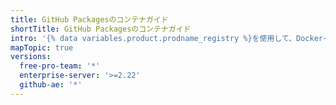 ```yaml
---
title: GitHub Packagesのコンテナガイド
shortTitle: GitHub Packagesのコンテナガイド
intro: '{% data variables.product.prodname_registry %}を使用して、Dockerイメージの公開や取得ができます。'
mapTopic: true
versions:
  free-pro-team: '*'
  enterprise-server: '>=2.22'
  github-ae: '*'
---
```


